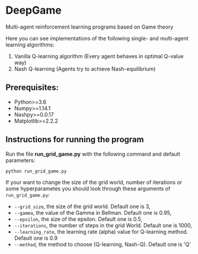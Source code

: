 # DeepGame
Multi-agent reinforcement learning programs based on Game theory

Here you can see implementations of the following single- and multi-agent learning algorithms:
1) Vanilla Q-learning algorithm (Every agent behaves in optimal Q-value way)
2) Nash Q-learning (Agents try to achieve Nash-equilibrium)


## Prerequisites:
- Python>=3.6 
- Numpy>=1.14.1
- Nashpy>=0.0.17
- Matplotlib>=2.2.2

## Instructions for running the program
Run the file **run_grid_game.py** with the following command and default parameters:
```
python run_grid_game.py

```

If your want to change the size of the grid world, number of iterations or some hyperparametes you should look through these arguments of `run_grid_game.py`:

- `--grid_size`, the size of the grid world. Default one is 3,
- `--gamma`, the value of the Gamma in Bellman. Default one is 0.95,
- `--epsilon`, the size of the epsilon. Default one is 0.5,
- `--iterations`, the number of steps in the grid World. Default one is 1000,
- `--learning_rate`, the learning rate (alpha) value for Q-learning method. Default one is 0.9
- `--method`, the method to choose (Q-learning, Nash-Q). Default one is 'Q'
```
